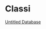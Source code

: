 # Classi

[Untitled Database](Classi%202178e8d906aa4139a8cd9a1f2ef130c6/Untitled%20Database%206bc5f913788d415e9a5c1447b11fb53e.csv)
